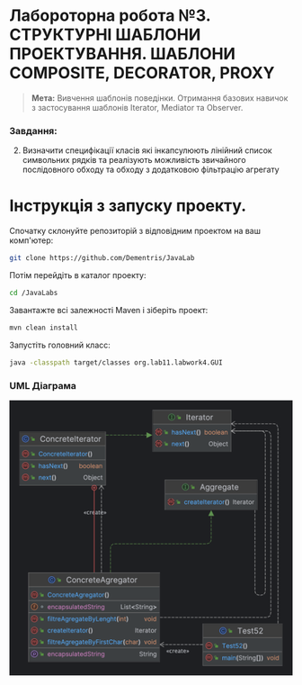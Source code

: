# Лабороторна робота №3. СТРУКТУРНІ ШАБЛОНИ ПРОЕКТУВАННЯ. ШАБЛОНИ COMPOSITE, DECORATOR, PROXY

> **Мета:** Вивчення шаблонів поведінки. Отримання базових навичок з
застосування шаблонів Iterator, Mediator та Observer.

### Завдання:
2. Визначити специфікації класів які інкапсулюють лінійний список
   символьних рядків та реалізують можливість звичайного послідовного
   обходу та обходу з додатковою фільтрацію агрегату
# Інструкція з запуску проекту.

Спочатку склонуйте репозиторій з відповідним проектом на ваш комп'ютер:

```bash
git clone https://github.com/Dementris/JavaLab
```
Потім перейдіть в каталог проекту:

```bash
cd /JavaLabs
```
Завантажте всі залежності Maven і зіберіть проект:
```bash
mvn clean install
```

Запустіть головний класс:
```bash
java -classpath target/classes org.lab11.labwork4.GUI
```

### UML Діаграма
![VectorEditor](Test52.png)



